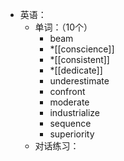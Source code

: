 - 英语：
	- 单词：（10个）
		- beam
		- *[[conscience]]
		- *[[consistent]]
		- *[[dedicate]]
		- underestimate
		- confront
		- moderate
		- industrialize
		- sequence
		- superiority
	- 对话练习：